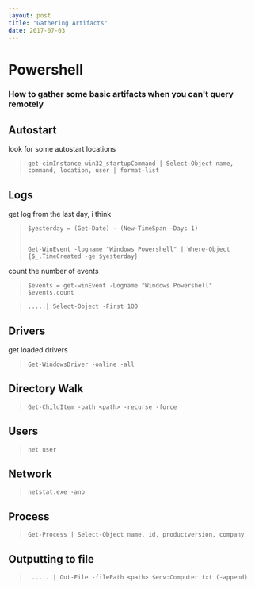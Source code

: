 ```yaml
---
layout: post
title: "Gathering Artifacts"
date: 2017-07-03
---
```


# Powershell
### How to gather some basic artifacts when you can't query remotely
<p></p>

## Autostart
<p> look for some autostart locations </p>
<blockquote><p><code>get-cimInstance win32_startupCommand | Select-Object name, command, location, user | format-list</code></p>
</blockquote>

## Logs
<p>get log from the last day, i think</p>
<blockquote><p><code>$yesterday = (Get-Date) - (New-TimeSpan -Days 1) <p>
Get-WinEvent -logname "Windows Powershell" | Where-Object {$_.TimeCreated -ge $yesterday} </code></p>
</blockquote>

<p>count the number of events</p>
<blockquote><p><code>$events = get-winEvent -Logname "Windows Powershell"
$events.count</code></p>
</blockquote>

<blockquote><p><code>.....| Select-Object -First 100</code></p>
</blockquote>

## Drivers
<p> get loaded drivers </p>
<blockquote><p><code>Get-WindowsDriver -online -all </code></p>
</blockquote>

## Directory Walk
<blockquote><p><code>Get-ChildItem -path &lt;path&gt; -recurse -force </code></p>
</blockquote>

## Users
<blockquote><p><code>net user</code></p>
</blockquote>

## Network
<blockquote><p><code>netstat.exe -ano</code></p>
</blockquote>

## Process
<blockquote><p><code>Get-Process | Select-Object name, id, productversion, company</code></p>
</blockquote>

## Outputting to file
<blockquote><p><code> ..... | Out-File -filePath &lt;path&gt; $env:Computer.txt (-append) </code></p> 
</blockquote>
